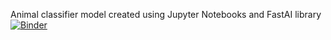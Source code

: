 Animal classifier model created using Jupyter Notebooks and FastAI library
[![Binder](https://mybinder.org/badge_logo.svg)](https://mybinder.org/v2/gh/JMooreo/deep-learning-animals/HEAD?urlpath=%2Fvoila%2Frender%2Fnotebook.ipynb)
